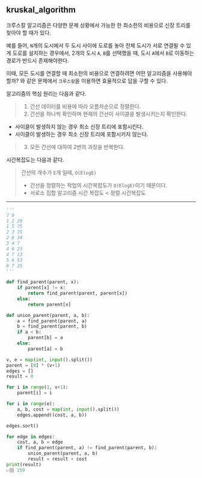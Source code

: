 ## kruskal_algorithm

크루스칼 알고리즘은 다양한 문제 상황에서 가능한 한 최소한의 비용으로 신장 트리를 찾아야 할 때가 있다.

예를 들어, `N`개의 도시에서 두 도시 사이에 도로를 놓아 전체 도시가 서로 연결될 수 있게 도로를 설치하는 경우에서, 2개의 도시 `A`, `B`를 선택했을 때, 도시 `A`에서 `B`로 이동하는 경로가 반드시 존재해야한다.

이때, 모든 도시를 연결할 때 최소한의 비용으로 연결하려면 어떤 알고리즘을 사용해야 할까? 와 같은 문제에서 `크루스칼`을 이용하면 효율적으로 답을 구할 수 있다.

알고리즘의 핵심 원리는 다음과 같다.
>1. 간선 데이터를 비용에 따라 오름차순으로 정렬한다.
>2. 간선을 하나씩 확인하며 현재의 간선이 사이클을 발생시키는지 확인한다.
 * 사이클이 발생하지 않는 경우 최소 신장 트리에 포함시킨다.
 * 사이클이 발생하는 경우 최소 신장 트리에 포함시키지 않는다.
>3. 모든 간선에 대하여 2번의 과정을 반복한다.

시간복잡도는 다음과 같다.
> 간선의 개수가 `E`개 일때, `O(ElogE)`
>   * 간선을 정렬하는 작업의 시간복잡도가 `O(ElogE)`이기 때문이다.
>   * 서로소 집합 알고리즘 시간 복잡도 < 정렬 시간복잡도

---

```python
'''
7 9
1 2 29
1 5 75
2 3 35
2 6 34
3 4 7
4 6 23
4 7 13
5 6 53
6 7 25
'''

def find_parent(parent, x):
    if parent[x] != x:
        return find_parent(parent, parent[x])
    else:
        return parent[x]

def union_parent(parent, a, b):
    a = find_parent(parent, a)
    b = find_parent(parent, b)
    if a < b:
        parent[b] = a
    else:
        parent[a] = b

v, e = map(int, input().split())
parent = [0] * (v+1)
edges = []
result = 0

for i in range(1, v+1):
    parent[i] = i

for i in range(e):
    a, b, cost = map(int, input().split())
    edges.append((cost, a, b))

edges.sort()

for edge in edges:
    cost, a, b = edge
    if find_parent(parent, a) != find_parent(parent, b):
        union_parent(parent, a, b)
        result = result + cost
print(result)
👉🏽 159
```